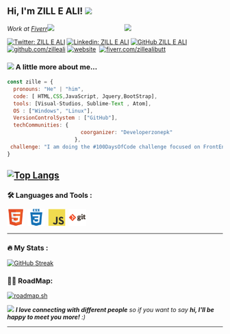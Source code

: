 
<h2> Hi, I'm ZILL E ALI! <img src="https://media.giphy.com/media/mGcNjsfWAjY5AEZNw6/giphy.gif" width="50"></h2>

<img align='right' src="https://media.giphy.com/media/M9gbBd9nbDrOTu1Mqx/giphy.gif" width="230">
<p><em>Work at <a href="http://www.fiverr.com/zillealibutt">Fiverr</a><img src="https://media.giphy.com/media/WUlplcMpOCEmTGBtBW/giphy.gif" width="30"> </br>
<!--   Developer Consultant at <a href="https://www.thoughtworks.com">ThoughtWorks</a> -->
  
</em></p>

[![Twitter: ZILL E ALI](https://img.shields.io/twitter/follow/ZILLEALI11?style=social)](https://twitter.com/ZILLEALI11)
[![Linkedin: ZILL E ALI](https://img.shields.io/badge/-ZILLEALI-blue?style=flat-square&logo=Linkedin&logoColor=white&link=https://www.linkedin.com/in/zilleali12/)](https://www.linkedin.com/in/zilleali12/)
[![GitHub ZILL E ALI](https://img.shields.io/github/followers/zilleali?label=follow&style=social)](https://github.com/zilleali)
 <a href="https://codepen.io/zilleali?utm_source=explore-tab"><img src="https://img.shields.io/static/v1?label=&labelColor=505050&message=zilleali&color=%230076D6&style=flat&logo=codepen&logoColor=%230076D6" alt="github.com/zilleali"/></a>
 <a href="https://www.npmjs.com/~zilleali12"><img src="https://img.shields.io/badge/npm-CB3837?style=flat&logo=npm&logoColor=white" alt="website"/></a>
 <img src="https://komarev.com/ghpvc/?username=your-github-zilleali&style=flat-square&color=blue" alt=""/>
 <a href="https://fiverr.com/zillealibutt"><img src="https://img.shields.io/badge/Fiverr-1DBF73.svg?style=for-the-badge&logo=Fiverr&logoColor=white" alt="fiverr.com/zillealibutt"/></a>
 
### <img src="https://media.giphy.com/media/VgCDAzcKvsR6OM0uWg/giphy.gif" width="50"> A little more about me...  
```javascript
const zille = {
  pronouns: "He" | "him",
  code: [ HTML,CSS,JavaScript, Jquery,BootStrap],
  tools: [Visual-Studios, Sublime-Text , Atom],
  OS : ["Windows", "Linux"],
  VersionControlSystem : ["GitHub"],
  techCommunities: {
                        coorganizer: "Developerzonepk"
                      },
 challenge: "I am doing the #100DaysOfCode challenge focused on FrontEnd"
}
```
[![Top Langs](https://github-readme-stats.vercel.app/api/top-langs/?username=zilleali&layout=compact&theme=vision-friendly-dark)](https://github.com/anuraghazra/github-readme-stats)
---
  ### :hammer_and_wrench: Languages and Tools :
<div>
  
  <img src="https://github.com/devicons/devicon/blob/master/icons/html5/html5-original.svg" title="HTML5" alt="HTML" width="40" height="40"/>&nbsp;
  <img src="https://github.com/devicons/devicon/blob/master/icons/css3/css3-plain-wordmark.svg"  title="CSS3" alt="CSS" width="40" height="40"/>&nbsp;
  <img src="https://github.com/devicons/devicon/blob/master/icons/javascript/javascript-original.svg" title="JavaScript" alt="JavaScript" width="40" height="40"/>&nbsp;
  <img src="https://github.com/devicons/devicon/blob/master/icons/git/git-original-wordmark.svg" title="Git" alt="Git" width="40" height="40"/>
</div>

---

### :fire: My Stats :
[![GitHub Streak](http://github-readme-streak-stats.herokuapp.com?user=zilleali&theme=dark&hide_border=true&mode=weekly&border=6F62DD&fire=DD2727)](https://git.io/streak-stats)

### 👨‍🎓 RoadMap:
[![roadmap.sh](https://roadmap.sh/card/wide/6771320c70129741a8e9b699?variant=dark)](https://roadmap.sh)





<img src="https://media.giphy.com/media/LnQjpWaON8nhr21vNW/giphy.gif" width="60"> <em><b>I love connecting with different people</b> so if you want to say <b>hi, I'll be happy to meet you more!</b> :)</em>

---

<!-- ### Hi there 👋 I'm ZILL E ALI
<hr style="border:1px doted #ffff;"/>
![visitors](https://visitor-badge.glitch.me/badge?page_id=page.id)

<img height="180em" src="https://github-readme-stats.vercel.app/api?username=zilleali&show_icons=true&hide_border=true&&count_private=true&include_all_commits=true" /> -->
<!-- [<a href="https://app.daily.dev/zilleali"><img src="https://api.daily.dev/devcards/2d562ad06d12484f96147eee1686c04e.png?r=8hw" width="400" alt="ZILLEALI's Dev Card"/></a>
](https://api.daily.dev/devcards/2d562ad06d12484f96147eee1686c04e.png?r=1v6) -->
